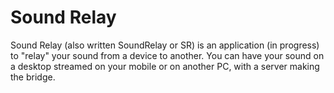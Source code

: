 # Sound Relay

Sound Relay (also written SoundRelay or SR) is an application (in progress) to "relay" your sound from a device to another.
You can have your sound on a desktop streamed on your mobile or on another PC, with a server making the bridge.
